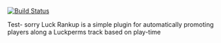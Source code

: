 [![Build Status](https://teamcity.minecolonies.com/app/rest/builds/buildType:Rankup_Release/statusIcon)](http://teamcity.minecolonies.com/)

Test- sorry
Luck Rankup is a simple plugin for automatically promoting players along a Luckperms track based on play-time
